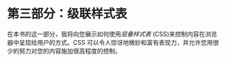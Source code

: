 # 第三部分：级联样式表

在本书的这一部分，我将向您展示如何使用*层叠样式表* (CSS)来控制内容在浏览器中呈现给用户的方式。CSS 可以令人惊讶地微妙和富有表现力，并允许您用很少的努力对您的内容施加很高程度的控制。